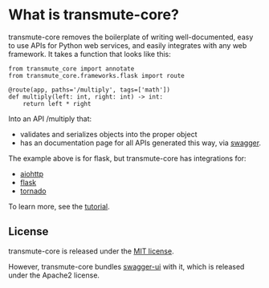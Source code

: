 # What is transmute-core?

transmute-core removes the boilerplate of writing well-documented, easy to use APIs for Python web services, and easily integrates with any web framework. It takes a function
that looks like this:

    from transmute_core import annotate
    from transmute_core.frameworks.flask import route

    @route(app, paths='/multiply', tags=['math'])
    def multiply(left: int, right: int) -> int:
        return left * right


Into an API /multiply that:

* validates and serializes objects into the proper object
* has an documentation page for all APIs generated this way, via [swagger](http://swagger.io/).

The example above is for flask, but transmute-core has integrations for:

* [aiohttp](https://github.com/toumorokoshi/aiohttp-transmute/)
* [flask](https://github.com/toumorokoshi/flask-transmute/)
* [tornado](http://www.tornadoweb.org/en/stable/)

To learn more, see the [tutorial](01_tutorial.md).

## License

transmute-core is released under the [MIT license](https://github.com/toumorokoshi/transmute-core/blob/master/LICENSE).

However, transmute-core bundles [swagger-ui](https://github.com/swagger-api/swagger-ui) with it, which is released under
the Apache2 license.